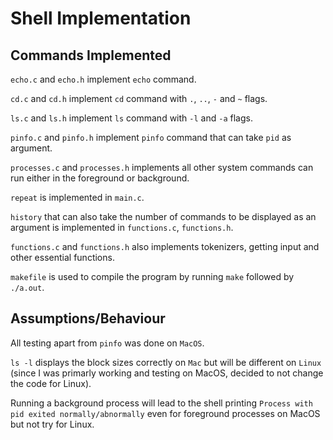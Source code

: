 # Shell Implementation

## Commands Implemented

`echo.c` and `echo.h` implement `echo` command.

`cd.c` and `cd.h` implement `cd` command with `.`, `..`, `-` and `~` flags.

`ls.c` and `ls.h` implement `ls` command with `-l` and `-a` flags.

`pinfo.c` and `pinfo.h` implement `pinfo` command that can take `pid` as argument.

`processes.c` and `processes.h` implements all other system commands can run either in the foreground or background.

`repeat` is implemented in `main.c`.

`history` that can also take the number of commands to be displayed as an argument is implemented in `functions.c`, `functions.h`.

`functions.c` and `functions.h` also implements tokenizers, getting input and other essential functions.

`makefile` is used to compile the program by running `make` followed by `./a.out`.

## Assumptions/Behaviour

All testing apart from `pinfo` was done on `MacOS`.

`ls -l` displays the block sizes correctly on `Mac` but will be different on `Linux` (since I was primarly working and testing on MacOS, decided to not change the code for Linux).

Running a background process will lead to the shell printing `Process with pid exited normally/abnormally` even for foreground processes on MacOS but not try for Linux.
